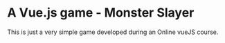 # A Vue.js game - Monster Slayer


This is just a very simple game developed during an Online vueJS course.